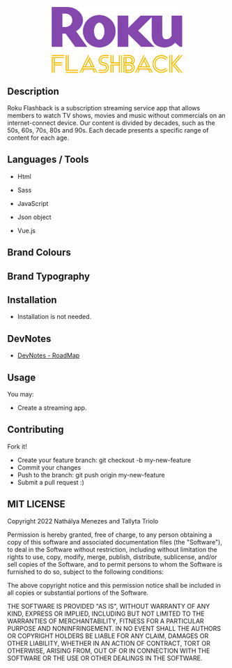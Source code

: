 <p align="center">
<img src="./assets/rokuGit.svg" width="300" style="margin:auto; display:block">
</p>


## Description 
Roku Flashback is a subscription streaming service app that allows members to watch TV shows, movies and music without commercials on an internet-connect device. Our content is divided by decades, such as the 50s, 60s, 70s, 80s and 90s. Each decade presents a specific range of content for each age.      

## Languages / Tools 
- Html
- Sass
- JavaScript 

- Json object
- Vue.js

## Brand Colours 

## Brand Typography 

## Installation
- Installation is not needed.

## DevNotes
- [DevNotes - RoadMap](https://miro.com/welcomeonboard/bDJSSjBQeWd3U2pJcjFPbU11VnozREd6VmhsMVpkVWl2a09Nb1pwUXg0RGw1ODY2NDJTazFMUnpwUEx2MXRkUHwzNDU4NzY0NTI5Mzk5MTI1NDY4fDI=?share_link_id=535211169555)

## Usage 
You may:

- Create a streaming app.

## Contributing 
Fork it!

- Create your feature branch: git checkout -b my-new-feature
- Commit your changes
- Push to the branch: git push origin my-new-feature
- Submit a pull request :)


## MIT LICENSE 
Copyright 2022 Nathálya Menezes and Tallyta Triolo

Permission is hereby granted, free of charge, to any person obtaining a copy of this software and associated documentation files (the "Software"), to deal in the Software without restriction, including without limitation the rights to use, copy, modify, merge, publish, distribute, sublicense, and/or sell copies of the Software, and to permit persons to whom the Software is furnished to do so, subject to the following conditions:

The above copyright notice and this permission notice shall be included in all copies or substantial portions of the Software.

THE SOFTWARE IS PROVIDED "AS IS", WITHOUT WARRANTY OF ANY KIND, EXPRESS OR IMPLIED, INCLUDING BUT NOT LIMITED TO THE WARRANTIES OF MERCHANTABILITY, FITNESS FOR A PARTICULAR PURPOSE AND NONINFRINGEMENT. IN NO EVENT SHALL THE AUTHORS OR COPYRIGHT HOLDERS BE LIABLE FOR ANY CLAIM, DAMAGES OR OTHER LIABILITY, WHETHER IN AN ACTION OF CONTRACT, TORT OR OTHERWISE, ARISING FROM, OUT OF OR IN CONNECTION WITH THE SOFTWARE OR THE USE OR OTHER DEALINGS IN THE SOFTWARE.
